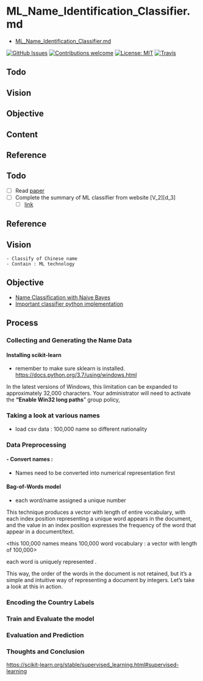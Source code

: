 # ML_Name_Identification_Classifier.md

- [ML_Name_Identification_Classifier.md](file:///C:/Local/Work/ML_Name/Note/ML_Name_Identification/ML_Name_Identification_Classifier.md)

[![GitHub Issues](https://img.shields.io/github/issues/zalandoresearch/flair.svg)](https://github.com/zalandoresearch/flair/issues)
[![Contributions welcome](https://img.shields.io/badge/contributions-welcome-brightgreen.svg)](CONTRIBUTING.md)
[![License: MIT](https://img.shields.io/badge/License-MIT-brightgreen.svg)](https://opensource.org/licenses/MIT)
[![Travis](https://img.shields.io/travis/zalandoresearch/flair.svg)](https://travis-ci.org/zalandoresearch/flair)

## Todo

## Vision

## Objective

## Content

## Reference

## Todo

- [ ] Read [paper](#paper-1)
- [ ] Complete the summary of ML classifier from website [V_2][d_3]
  - [ ] [link](#encoding-the-country-labels)

## Reference

## Vision

    - Classify of Chinese name
    - Contain : ML technology

## Objective

- [Name Classification with Naive Bayes](https://towardsdatascience.com/name-classification-with-naive-bayes-7c5e1415788a)
- [Important classifier python implementation](file:///c:/Local/Work/ML_Name/Code/Test/ML_classifer.py)

## Process

### Collecting and Generating the Name Data

#### Installing scikit-learn

- remember to make sure sklearn is installed.
  https://docs.python.org/3.7/using/windows.html

In the latest versions of Windows, this limitation can be expanded to approximately 32,000 characters. Your administrator will need to activate the **“Enable Win32 long paths**” group policy,

### Taking a look at various names

- load csv data : 100,000 name so different nationality

### Data Preprocessing

#### - Convert names :

- Names need to be converted into numerical representation first

#### Bag-of-Words model

- each word/name assigned a unique number

This technique produces a vector with length of entire vocabulary, with each index position representing a unique word appears in the document, and the value in an index position expresses the frequency of the word that appear in a document/text.

<this 100,000 names means 100,000 word vocabulary : a vector with length of 100,000>

<each index location is the frequence of the word >

each word is uniquely represented .

This way, the order of the words in the document is not retained, but it’s a simple and intuitive way of representing a document by integers. Let’s take a look at this in action.

### Encoding the Country Labels

### Train and Evaluate the model

### Evaluation and Prediction

### Thoughts and Conclusion

https://scikit-learn.org/stable/supervised_learning.html#supervised-learning
